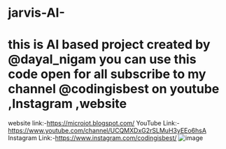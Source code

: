 # jarvis-AI-
# this is AI based project created by @dayal_nigam you can use this code open for all subscribe to my channel @codingisbest on youtube ,Instagram ,website

website link:-https://microiot.blogspot.com/
YouTube Link:-https://www.youtube.com/channel/UCQMXDxG2rSLMuH3yEEo6hsA
Instagram Link:-https://www.instagram.com/codingisbest/
![image](https://user-images.githubusercontent.com/57106200/140656757-94089cc6-6353-43fa-9c59-05145905f82a.png)

